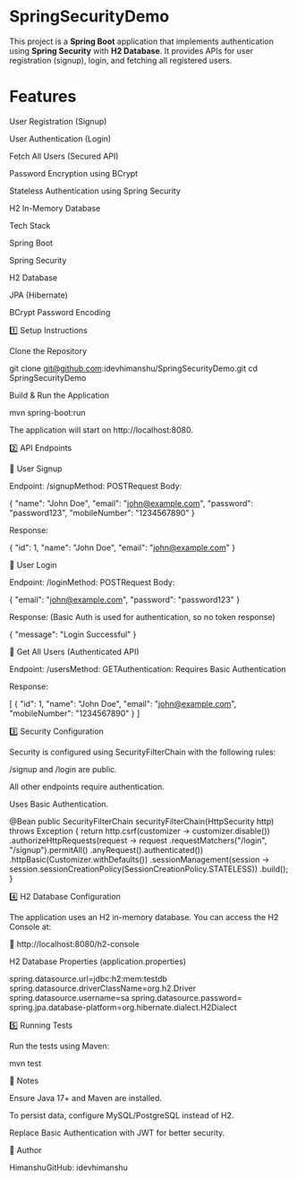 # SpringSecurityDemo

This project is a **Spring Boot** application that implements authentication using **Spring Security** with **H2 Database**. It provides APIs for user registration (signup), login, and fetching all registered users.

# Features

User Registration (Signup)

User Authentication (Login)

Fetch All Users (Secured API)

Password Encryption using BCrypt

Stateless Authentication using Spring Security

H2 In-Memory Database

Tech Stack

Spring Boot

Spring Security

H2 Database

JPA (Hibernate)

BCrypt Password Encoding

1️⃣ Setup Instructions

Clone the Repository

git clone git@github.com:idevhimanshu/SpringSecurityDemo.git
cd SpringSecurityDemo

Build & Run the Application

mvn spring-boot:run

The application will start on http://localhost:8080.

2️⃣ API Endpoints

🔹 User Signup

Endpoint: /signupMethod: POSTRequest Body:

{
  "name": "John Doe",
  "email": "john@example.com",
  "password": "password123",
  "mobileNumber": "1234567890"
}

Response:

{
  "id": 1,
  "name": "John Doe",
  "email": "john@example.com"
}

🔹 User Login

Endpoint: /loginMethod: POSTRequest Body:

{
  "email": "john@example.com",
  "password": "password123"
}

Response: (Basic Auth is used for authentication, so no token response)

{
  "message": "Login Successful"
}

🔹 Get All Users (Authenticated API)

Endpoint: /usersMethod: GETAuthentication: Requires Basic Authentication

Response:

[
  {
    "id": 1,
    "name": "John Doe",
    "email": "john@example.com",
    "mobileNumber": "1234567890"
  }
]

3️⃣ Security Configuration

Security is configured using SecurityFilterChain with the following rules:

/signup and /login are public.

All other endpoints require authentication.

Uses Basic Authentication.

@Bean
public SecurityFilterChain securityFilterChain(HttpSecurity http) throws Exception {
    return http.csrf(customizer -> customizer.disable())
            .authorizeHttpRequests(request -> request
                    .requestMatchers("/login", "/signup").permitAll()
                    .anyRequest().authenticated())
            .httpBasic(Customizer.withDefaults())
            .sessionManagement(session -> session.sessionCreationPolicy(SessionCreationPolicy.STATELESS))
            .build();
}

4️⃣ H2 Database Configuration

The application uses an H2 in-memory database. You can access the H2 Console at:

🔗 http://localhost:8080/h2-console

H2 Database Properties (application.properties)

spring.datasource.url=jdbc:h2:mem:testdb
spring.datasource.driverClassName=org.h2.Driver
spring.datasource.username=sa
spring.datasource.password=
spring.jpa.database-platform=org.hibernate.dialect.H2Dialect

5️⃣ Running Tests

Run the tests using Maven:

mvn test

📌 Notes

Ensure Java 17+ and Maven are installed.

To persist data, configure MySQL/PostgreSQL instead of H2.

Replace Basic Authentication with JWT for better security.

🚀 Author

HimanshuGitHub: idevhimanshu

